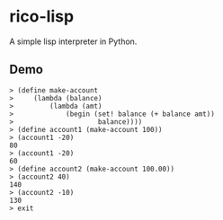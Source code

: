 # rico-lisp
A simple lisp interpreter in Python.


## Demo
```
> (define make-account
>     (lambda (balance)
>         (lambda (amt)
>             (begin (set! balance (+ balance amt))
>                     balance))))
> (define account1 (make-account 100))
> (account1 -20)
80
> (account1 -20)
60
> (define account2 (make-account 100.00))
> (account2 40)
140
> (account2 -10)
130
> exit
```